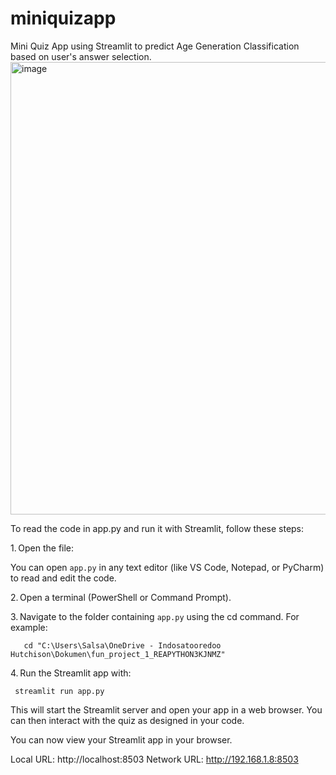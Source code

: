 # miniquizapp
Mini Quiz App using Streamlit to predict Age Generation Classification based on user's answer selection.
<img width="1363" height="724" alt="image" src="https://github.com/user-attachments/assets/3d77fc42-c716-4fa1-8041-73e799bf23f9" />

To read the code in app.py and run it with Streamlit, follow these steps:

1. Open the file:

You can open `app.py` in any text editor (like VS Code, Notepad, or PyCharm) to read and edit the code.

2. Open a terminal (PowerShell or Command Prompt).

3. Navigate to the folder containing `app.py` using the cd command. For example:
```
   cd "C:\Users\Salsa\OneDrive - Indosatooredoo Hutchison\Dokumen\fun_project_1_REAPYTHON3KJNMZ"
   ```

4. Run the Streamlit app with:
  ```
   streamlit run app.py
   ```

This will start the Streamlit server and open your app in a web browser. You can then interact with the quiz as designed in your code.

 You can now view your Streamlit app in your browser.

  Local URL: http://localhost:8503
  Network URL: http://192.168.1.8:8503

